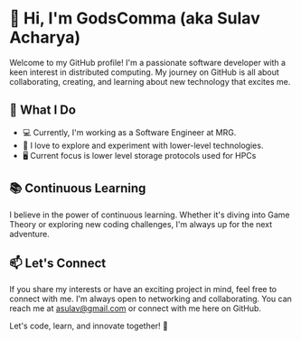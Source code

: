 # 👋 Hi, I'm GodsComma (aka Sulav Acharya)

Welcome to my GitHub profile! I'm a passionate software developer with a keen interest in distributed computing. My journey on GitHub is all about collaborating, creating, and learning about new technology that excites me.

## 💼 What I Do

- 💻 Currently, I'm working as a Software Engineer at MRG.
- 🚀 I love to explore and experiment with lower-level technologies.
- 🖥️ Current focus is lower level storage protocols used for HPCs


## 📚 Continuous Learning

I believe in the power of continuous learning. Whether it's diving into Game Theory or exploring new coding challenges, I'm always up for the next adventure.

## 📫 Let's Connect

If you share my interests or have an exciting project in mind, feel free to connect with me. I'm always open to networking and collaborating. You can reach me at [asulav@gmail.com](mailto:asulav@gmail.com) or connect with me here on GitHub.

Let's code, learn, and innovate together! 🚀
